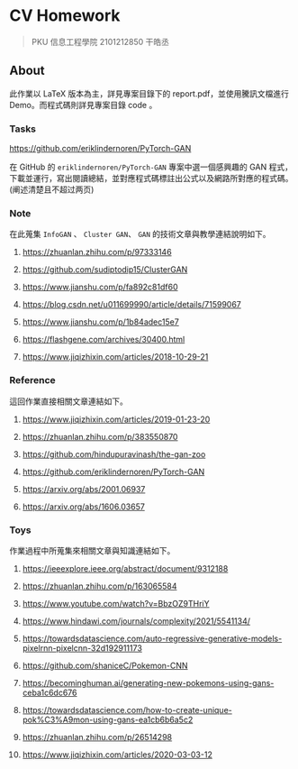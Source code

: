 # CV Homework

> PKU 信息工程學院 2101212850 干皓丞

## About

此作業以 LaTeX 版本為主，詳見專案目錄下的 report.pdf，並使用騰訊文檔進行 Demo。而程式碼則詳見專案目錄 code 。


### Tasks

https://github.com/eriklindernoren/PyTorch-GAN

在 GitHub 的 `eriklindernoren/PyTorch-GAN` 專案中選一個感興趣的 GAN 程式，下載並運行，寫出閱讀總結，並對應程式碼標註出公式以及網路所對應的程式碼。(阐述清楚且不超过两页)


### Note

在此蒐集 `InfoGAN` 、 `Cluster GAN`、 `GAN` 的技術文章與教學連結說明如下。

1. https://zhuanlan.zhihu.com/p/97333146

2. https://github.com/sudiptodip15/ClusterGAN

3. https://www.jianshu.com/p/fa892c81df60

4. https://blog.csdn.net/u011699990/article/details/71599067

5. https://www.jianshu.com/p/1b84adec15e7

6. https://flashgene.com/archives/30400.html

7. https://www.jiqizhixin.com/articles/2018-10-29-21


### Reference

這回作業直接相關文章連結如下。

1. https://www.jiqizhixin.com/articles/2019-01-23-20

2. https://zhuanlan.zhihu.com/p/383550870

3. https://github.com/hindupuravinash/the-gan-zoo

4. https://github.com/eriklindernoren/PyTorch-GAN

5. https://arxiv.org/abs/2001.06937

6. https://arxiv.org/abs/1606.03657


### Toys

作業過程中所蒐集來相關文章與知識連結如下。

1. https://ieeexplore.ieee.org/abstract/document/9312188

2. https://zhuanlan.zhihu.com/p/163065584

3. https://www.youtube.com/watch?v=BbzOZ9THriY

4. https://www.hindawi.com/journals/complexity/2021/5541134/

5. https://towardsdatascience.com/auto-regressive-generative-models-pixelrnn-pixelcnn-32d192911173

6. https://github.com/shaniceC/Pokemon-CNN

7. https://becominghuman.ai/generating-new-pokemons-using-gans-ceba1c6dc676

8. https://towardsdatascience.com/how-to-create-unique-pok%C3%A9mon-using-gans-ea1cb6b6a5c2

9. https://zhuanlan.zhihu.com/p/26514298

10. https://www.jiqizhixin.com/articles/2020-03-03-12


